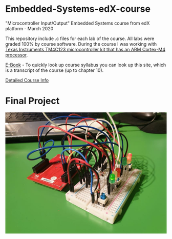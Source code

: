 # Embedded-Systems-edX-course
"Microcontroller Input/Output" Embedded Systems course from edX platform - March 2020

This repository include .c files for each lab of the course. All labs were graded 100% by course software. During the course I was working with [Texas Instruments TM4C123 microcontroller kit that has an ARM Cortex-M4 processor](http://www.ti.com/tool/EK-TM4C123GXL). 



[E-Book](http://users.ece.utexas.edu/~valvano/Volume1/E-Book/) - To quickly look up course syllabus you can look up this site, which is a transcript of the course (up to chapter 10).

[Detailed Course Info](https://www.edx.org/course/embedded-systems-shape-the-world-microcontroller-i)

# Final Project
![Photo](https://github.com/venator21/Embedded-Systems-edX-course/blob/master/Final_Project.jpg)
